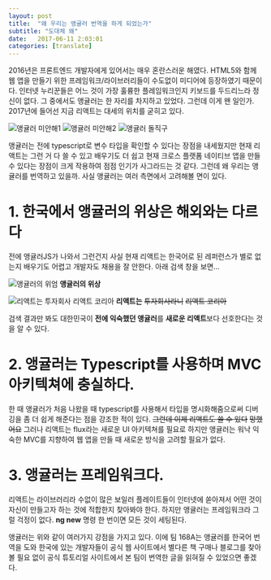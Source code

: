 ```yaml
---
layout: post
title:  "왜 우리는 앵귤러 번역을 하게 되었는가"
subtitle: "도대체 왜"
date:   2017-06-11 2:03:01
categories: [translate]
---
```

2016년은 프론트엔드 개발자에게 있어서는 매우 혼란스러운 해였다. HTML5와 함께 웹 앱을 만들기 위한 프레임워크/라이브러리들이 수도없이 미디어에 등장하였기 때문이다. 인터넷 누리꾼들은 어느 것이 가장 훌륭한 플레임워크인지 키보드를 두드리느라 정신이 없다. 그 중에서도 앵귤러는 한 자리를 차지하고 있었다. 그런데 이게 왠 일인가. 2017년에 들어선 지금 리액트는 대세의 위치를 굳히고 있다.

![앵귤러 미안해1](https://user-images.githubusercontent.com/12888144/27029317-b9baad94-4fa2-11e7-908a-0d6d494e4e6e.png)
![앵귤러 미안해2](https://user-images.githubusercontent.com/12888144/27029198-424ac74e-4fa2-11e7-910e-e64845779669.png)
![앵귤러 돌직구](https://user-images.githubusercontent.com/12888144/27029040-aaa3f5d2-4fa1-11e7-94c6-2ec7af2287bd.png)

앵귤러는 전에 typescript로 변수 타입을 확인할 수 있다는 장점을 내세웠지만 현재 리액트는 그런 거 다 쓸 수 있고 배우기도 더 쉽고 현재 크로스 플랫폼 네이티브 앱을 만들 수 있다는 장점이 크게 작용하여 점점 인기가 사그라드는 것 같다. 그런데 왜 우리는 앵귤러를 번역하고 있을까. 사실 앵귤러는 여러 측면에서 고려해볼 면이 있다.

# 1. 한국에서 앵귤러의 위상은 해외와는 다르다
전에 앵귤러JS가 나와서 그런건지 사실 현재 리액트는 한국어로 된 레퍼런스가 별로 없는지 배우기도 어렵고 개발자도 채용을 잘 안한다. 아래 검색 창을 보면...

  ![**앵귤러의 위엄**](https://user-images.githubusercontent.com/12888144/27004718-19cfb59a-4e49-11e7-847a-ea94979a293c.PNG) 
  **앵귤러의 위상**

  ![리액트는 ~~투자회사~~ ~~리액트 코리아~~](https://user-images.githubusercontent.com/12888144/27004731-4d64c6de-4e49-11e7-8224-857bd05fa005.PNG)
  **리액트는** ~~투자회사라니~~ ~~리액트 코리아~~

검색 결과만 봐도 대한민국이 **전에 익숙했던 앵귤러**를 **새로운 리액트**보다 선호한다는 것을 알 수 있다.

# 2. 앵귤러는 Typescript를 사용하며 MVC 아키텍쳐에 충실하다.

한 때 앵귤러가 처음 나왔을 때 typescript를 사용해서 타입을 명시화해줌으로써 디버깅을 좀 더 쉽게 해준다는 점을 강조한 적이 있다. ~~그런데 이제 리액트도 쓸 수 있다~~ ~~망했어요~~ 그러나 리액트는 flux라는 새로운 UI 아키텍쳐를 필요로 하지만 앵귤러는 워낙 익숙한 MVC를 지향하여 웹 앱을 만들 때 새로운 방식을 고려할 필요가 없다.

# 3. 앵귤러는 프레임워크다.
리액트는 라이브러리라 수없이 많은 보일러 플레이트들이 인터넷에 쏟아져서 어떤 것이 자신이 만들고자 하는 것에 적합한지 찾아봐야 한다. 하지만 앵귤러는 프레임워크라 그럴 걱정이 없다. **ng new** 명령 한 번이면 모든 것이 세팅된다.

앵귤러는 위와 같이 여러가지 강점을 가지고 있다. 이에 팀 168A는 앵귤러를 한국어 번역을 도와 한국에 있는 개발자들이 공식 웹 사이트에서 별다른 책 구매나 블로그를 찾아볼 필요 없이 공식 튜토리얼 사이트에서 본 팀이 번역한 글을 읽혀질 수 있었으면 좋겠다.
